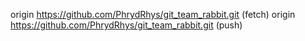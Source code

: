 origin  https://github.com/PhrydRhys/git_team_rabbit.git (fetch) origin  https://github.com/PhrydRhys/git_team_rabbit.git (push)
